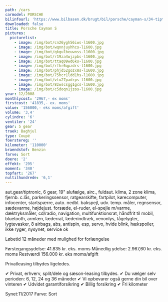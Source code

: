 ```yaml
---
path: /cars
carmodel: PORSCHE
bilinfourl: 'https://www.bilbasen.dk/brugt/bil/porsche/cayman-s/34-tiptr-2d/4251173'
downloaded: false
title: Porsche Cayman S
pictures:
  picturelist:
    - image: /img/bot/cn26ygh56iws-l1600.jpg
    - image: /img/bot/wqnnjuyhhcs-l1600.jpg
    - image: /img/bot/qkgulbeuwnss-l1600.jpg
    - image: /img/bot/r19za4wjzpbs-l1600.jpg
    - image: /img/bot/ttaq09wd6ks-l1600.jpg
    - image: /img/bot/rfhr6qpzdrs-l1600.jpg
    - image: /img/bot/phjd52gozx8s-l1600.jpg
    - image: /img/bot/75hcr1ldd1hs-l1600.jpg
    - image: /img/bot/vtu27padrps-l1600.jpg
    - image: /img/bot/8zwscsgg1gcs-l1600.jpg
    - image: /img/bot/c5doqn1jzos-l1600.jpg
year: 12/2008
monthlycost: '2967,- ex moms'
firstcost: '41835,- ex. moms'
value: '156000,- eks moms/afgift'
volume: '3,4'
cylindre: '6'
ventiler: '24'
gear: 5 gear
traek: Baghjul
type: Coupé
foerstereg: ''
kilometer: '110000'
braendstof: Benzin
farve: Sort
doere: '2'
effekt: '295'
moment: '340'
topfart: '267'
nultilhundrede: '6,1'
---
```

aut.gear/tiptronic, 6 gear, 19" alufælge, airc., fuldaut. klima, 2 zone klima, fjernb. c.lås, parkeringssensor, ratgearskifte, fartpilot, kørecomputer, infocenter, startspærre, auto. nedbl. bakspejl, udv. temp. måler, regnsensor, sædevarme, højdejust. forsæde, el-ruder, el-spejle m/varme, dæktryksmåler, cd/radio, navigation, multifunktionsrat, håndfrit til mobil, bluetooth, armlæn, læderrat, læderindtræk, xenonlys, tågelygter, lygtevasker, 8 airbags, abs, antispin, esp, servo, hvide blink, hækspoiler, ikke ryger, nysynet, service ok

Løbetid 12 måneder med mulighed for forlængelse 

Førstegangsydelse: 41.835 kr. eks. moms 
Månedlig ydelse: 2.967,60 kr. eks. moms
Restværdi 156.000 kr. eks moms/afgift 

Privatleasing tilbydes ligeledes.

✔ Privat, erhverv, split/dele og sæson-leasing tilbydes. 
✔ Du vælger selv perioden: 6, 12, 24 og 36 måneder
✔ Vi opbevarer også gerne din bil over vinteren 
✔ Udvidet garantiforsikring 
✔ Billig forsikring 
✔ Fri kilometer

Synet:11/2017 Farve: Sort
